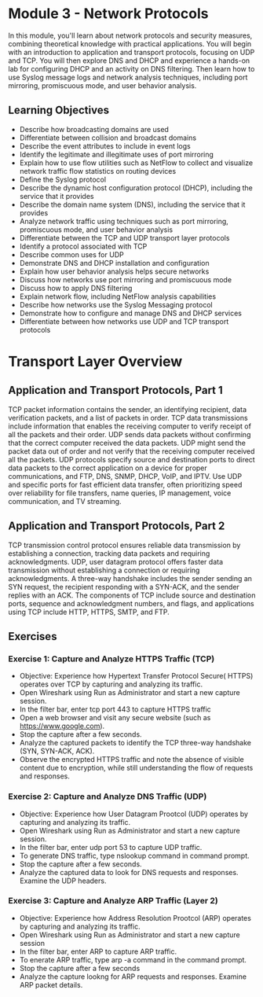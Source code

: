 # Module 3 - Network Protocols
In this module, you'll learn about network protocols and security measures, combining theoretical knowledge with practical applications. You will begin with an introduction to application and transport protocols, focusing on UDP and TCP. You will then explore DNS and DHCP and experience a hands-on lab for configuring DHCP and an activity on DNS filtering. Then learn how to use Syslog message logs and network analysis techniques, including port mirroring, promiscuous mode, and user behavior analysis.

## Learning Objectives
- Describe how broadcasting domains are used
- Differentiate between collision and broadcast domains
- Describe the event attributes to include in event logs
- Identify the legitimate and illegitimate uses of port mirroring
- Explain how to use flow utilities such as NetFlow to collect and visualize network traffic flow statistics on routing devices
- Define the Syslog protocol
- Describe the dynamic host configuration protocol (DHCP), including the service that it provides
- Describe the domain name system (DNS), including the service that it provides
- Analyze network traffic using techniques such as port mirroring, promiscuous mode, and user behavior analysis
- Differentiate between the TCP and UDP transport layer protocols
- Identify a protocol associated with TCP
- Describe common uses for UDP
- Demonstrate DNS and DHCP installation and configuration
- Explain how user behavior analysis helps secure networks
- Discuss how networks use port mirroring and promiscuous mode
- Discuss how to apply DNS filtering
- Explain network flow, including NetFlow analysis capabilities
- Describe how networks use the Syslog Messaging protocol
- Demonstrate how to configure and manage DNS and DHCP services
- Differentiate between how networks use UDP and TCP transport protocols

# Transport Layer Overview

## Application and Transport Protocols, Part 1
TCP packet information contains the sender, an identifying recipient, data verification packets, and a list of packets in order. TCP data transmissions include information that enables the receiving computer to verify receipt of all the packets and their order. UDP sends data packets without confirming that the correct computer received the data packets. UDP might send the packet data out of order and not verify that the receiving computer received all the packets. UDP protocols specify source and destination ports to direct data packets to the correct application on a device for proper communications, and FTP, DNS, SNMP, DHCP, VoIP, and IPTV. Use UDP and specific ports for fast efficient data transfer, often prioritizing speed over reliability for file transfers, name queries, IP management, voice communication, and TV streaming.

## Application and Transport Protocols, Part 2
TCP transmission control protocol ensures reliable data transmission by establishing a connection, tracking data packets and requiring acknowledgments. UDP, user datagram protocol offers faster data transmission without establishing a connection or requiring acknowledgments. A three-way handshake includes the sender sending an SYN request, the recipient responding with a SYN-ACK, and the sender replies with an ACK. The components of TCP include source and destination ports, sequence and acknowledgment numbers, and flags, and applications using TCP include HTTP, HTTPS, SMTP, and FTP.

## Exercises
### Exercise 1: Capture and Analyze HTTPS Traffic (TCP)
- Objective: Experience how Hypertext Transfer Protocol Secure( HTTPS) operates over TCP by capturing and analyzing its traffic.
- Open Wireshark using Run as Administrator and start a new capture session.
- In the filter bar, enter tcp port 443 to capture HTTPS traffic
- Open a web browser and visit any secure website (such as https://www.google.com).
- Stop the capture after a few seconds.
- Analyze the captured packets to identify the TCP three-way handshake (SYN, SYN-ACK, ACK).
- Observe the encrypted HTTPS traffic and note the absence of visible content due to encryption, while still understanding the flow of requests and responses.

### Exercise 2: Capture and Analyze DNS Traffic (UDP)
- Objective: Experience how User Datagram Prootcol (UDP) operates by capturing and analyzing its traffic.
- Open Wireshark using Run as Administrator and start a new capture session.
- In the filter bar, enter udp port 53 to capture UDP traffic.
- To generate DNS traffic, type nslookup command in command prompt.
- Stop the capture after a few seconds.
- Analyze the captured data to look for DNS requests and responses. Examine the UDP headers.

### Exercise 3: Capture and Analyze ARP Traffic (Layer 2)
- Objective: Experience how Address Resolution Prootcol (ARP) operates by capturing and analyzing its traffic.
- Open Wireshark using Run as Administrator and start a new capture session
- In the filter bar, enter ARP to capture ARP traffic.
- To enerate ARP traffic, type arp -a command in the command prompt.
- Stop the capture after a few seconds
- Analyze the capture lookng for ARP requests and responses. Examine ARP packet details.
